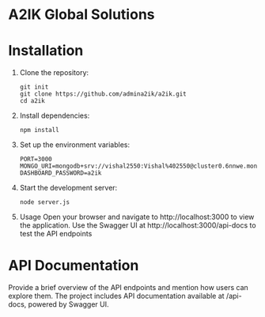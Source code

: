 # A2IK Global Solutions

# Installation

1. Clone the repository:
    ```env
   git init
   git clone https://github.com/admina2ik/a2ik.git
   cd a2ik

3. Install dependencies:
    ```env
   npm install

5. Set up the environment variables:
    ```env
   PORT=3000
   MONGO_URI=mongodb+srv://vishal2550:Vishal%402550@cluster0.6nnwe.mongodb.net/A2ik/analytics
   DASHBOARD_PASSWORD=a2ik 

6. Start the development server:
    ```env
   node server.js
   
8. Usage
   Open your browser and navigate to http://localhost:3000 to view the application.
   Use the Swagger UI at http://localhost:3000/api-docs to test the API endpoints

# API Documentation
   Provide a brief overview of the API endpoints and mention how users can explore them.
   The project includes API documentation available at /api-docs, powered by Swagger UI. 
